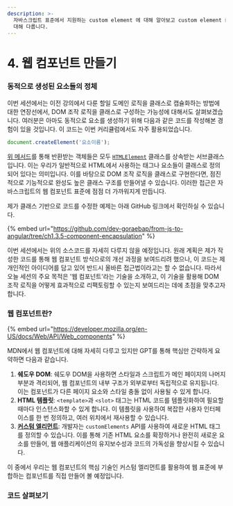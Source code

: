 ```yaml
---
description: >-
  자바스크립트 표준에서 지원하는 custom element 에 대해 알아보고 custom element 를 만들어 웹 컴포넌트를 만드는 방법에
  대해 다룹니다.
---
```


# 4. 웹 컴포넌트 만들기

### 동적으로 생성된 요소들의 정체

이번 세션에서는 이전 강의에서 다룬 할일 도메인 로직을 클래스로 캡슐화하는 방법에 대한 연장선에서, DOM 조작 로직을 클래스로 구성하는 가능성에 대해서도 살펴보겠습니다. 여러분은 아마도 동적으로 요소를 생성하기 위해 다음과 같은 코드를 작성해본 경험이 있을 것입니다. 이 코드는 이번 커리큘럼에서도 자주 활용되었습니다.

```javascript
document.createElement('요소이름');
```

[위 메서드](../gpt-docs/js-dom-api/document.createelement.md)를 통해 반환받는 객체들은 모두 [`HTMLElement`](../gpt-docs/js-dom-api/htmlelement.md) 클래스를 상속받는 서브클래스입니다. 이는 우리가 일반적으로 HTML에서 사용하는 태그나 요소들이 클래스로 정의되어 있다는 의미입니다. 이를 바탕으로 DOM 조작 로직을 클래스로 구현한다면, 점진적으로 기능적으로 완성도 높은 클래스 구조를 만들어낼 수 있습니다. 이러한 접근은 자바스크립트의 웹 컴포넌트 표준에 점점 더 가까워지게 만듭니다.

제가 클래스 기반으로 코드를 수정한 예제는 아래 GitHub 링크에서 확인하실 수 있습니다.

{% embed url="https://github.com/dev-goraebap/from-js-to-angular/tree/ch1.3.5-component-encapsulation" %}

이번 세션에서는 위의 소스코드를 자세히 다루지 않을 예정입니다. 원래 계획은 제가 작성한 코드를 통해 웹 컴포넌트 방식으로의 개선 과정을 보여드리려 했으나, 이 코드는 제 개인적인 아이디어를 담고 있어 반드시 올바른 접근법이라고는 할 수 없습니다. 따라서 오늘 세션의 주요 목적은 '웹 컴포넌트'라는 기술을 소개하고, 이 기술을 활용해 DOM 조작 로직을 어떻게 효과적으로 리팩토링할 수 있는지 보여드리는 데에 초점을 맞추고자 합니다.

### 웹 컴포넌트란?

{% embed url="https://developer.mozilla.org/en-US/docs/Web/API/Web_components" %}

MDN에서 웹 컴포넌트에 대해 자세히 다루고 있지만 GPT를 통해 핵심만 간략하게 요약하면 다음과 같습니다.

1. **쉐도우 DOM**: 쉐도우 DOM을 사용하면 스타일과 스크립트가 메인 페이지의 나머지 부분과 격리되어, 웹 컴포넌트의 내부 구조가 외부로부터 독립적으로 유지됩니다. 이는 컴포넌트가 다른 페이지 요소와 스타일 충돌 없이 사용될 수 있게 합니다.
2. **HTML 템플릿**: `<template>`과 `<slot>` 태그는 HTML 코드를 템플릿화하여 필요할 때마다 인스턴스화할 수 있게 합니다. 이 템플릿을 사용하여 복잡한 사용자 인터페이스를 한 번 정의하고, 여러 위치에서 재사용할 수 있습니다.
3. [**커스텀 엘리먼트**](../gpt-docs/js-dom-api/customelements.md): 개발자는 `customElements` API를 사용하여 새로운 HTML 태그를 정의할 수 있습니다. 이를 통해 기존 HTML 요소를 확장하거나 완전히 새로운 요소를 만들어, 웹 애플리케이션의 유지보수성과 코드의 가독성을 향상시킬 수 있습니다.

이 중에서 우리는 웹 컴포넌트의 핵심 기술인 커스텀 엘리먼트를 활용하여 웹 표준에 부합하는 컴포넌트를 직접 만들어 볼 예정입니다.

### 코드 살펴보기
